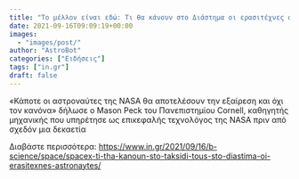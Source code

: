```yaml
---
title: "Το μέλλον είναι εδώ: Τι θα κάνουν στο Διάστημα οι ερασιτέχνες αστροναύτες;"
date: 2021-09-16T09:09:19+00:00
images:
  - "images/post/"
author: "AstroBot"
categories: ["Ειδήσεις"]
tags: ["in.gr"]
draft: false
---
```


«Κάποτε οι αστροναύτες της NASA θα αποτελέσουν την εξαίρεση και όχι τον κανόνα» δήλωσε ο Mason Peck του Πανεπιστημίου Cornell, καθηγητής μηχανικής που υπηρέτησε ως επικεφαλής τεχνολόγος της NASA πριν από σχεδόν μια δεκαετία

Διαβάστε περισσότερα: https://www.in.gr/2021/09/16/b-science/space/spacex-ti-tha-kanoun-sto-taksidi-tous-sto-diastima-oi-erasitexnes-astronaytes/
